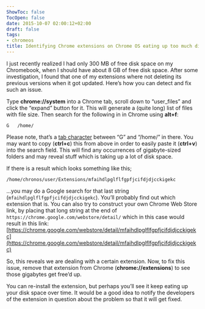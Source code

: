 ```yaml
---
ShowToc: false
TocOpen: false
date: 2015-10-07 02:00:12+02:00
draft: false
tags:
- chromeos
title: Identifying Chrome extensions on Chrome OS eating up too much disk space
---
```


I just recently realized I had only 300 MB of free disk space on my Chromebook, when I should have about 8 GB of free disk space. After some investigation, I found that one of my extensions where not deleting its previous versions when it got updated. Here’s how you can detect and fix such an issue.



Type <strong>chrome://system</strong> into a Chrome tab, scroll down to “user_files” and click the “expand” button for it. This will generate a (quite long) list of files with file size. Then search for the following in in Chrome using <strong>alt+f</strong>:

    G	/home/

Please note, that’s a [tab character](https://en.wikipedia.org/wiki/Tab_key) between “G” and “/home/” in there. You may want to copy (<strong>ctrl+c</strong>) this from above in order to easily paste it (<strong>ctrl+v</strong>) into the search field. This will find any occurrences of gigabyte-sized folders and may reveal stuff which is taking up a lot of disk space.

If there is a result which looks something like this;

    /home/chronos/user/Extensions/mfaihdlpglflfgpfjcifdjdjcckigekc

...you may do a Google search for that last string (`mfaihdlpglflfgpfjcifdjdjcckigekc`). You’ll probably find out which extension that is. You can also try to construct your own Chrome Web Store link, by placing that long string at the end of `https://chrome.google.com/webstore/detail/` which in this case would result in this link: [https://chrome.google.com/webstore/detail/mfaihdlpglflfgpfjcifdjdjcckigekc](https://chrome.google.com/webstore/detail/mfaihdlpglflfgpfjcifdjdjcckigekc)

So, this reveals we are dealing with a certain extension. Now, to fix this issue, remove that extension from Chrome (<strong>chrome://extensions</strong>) to see those gigabytes get free’d up.

You can re-install the extension, but perhaps you’ll see it keep eating up your disk space over time. It would be a good idea to notify the developers of the extension in question about the problem so that it will get fixed.